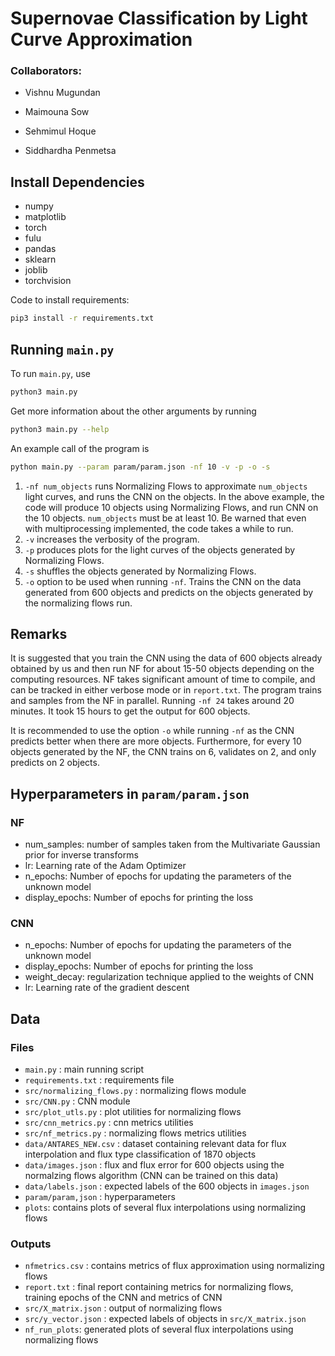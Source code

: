 # Supernovae Classification by Light Curve Approximation

### Collaborators:
- Vishnu Mugundan

- Maimouna Sow

- Sehmimul Hoque

- Siddhardha Penmetsa

## Install Dependencies

- numpy
- matplotlib
- torch
- fulu
- pandas
- sklearn
- joblib
- torchvision

Code to install requirements:
```sh
pip3 install -r requirements.txt
```

## Running `main.py`

To run `main.py`, use

```sh
python3 main.py
```

Get more information about the other arguments by running

```sh
python3 main.py --help
```

An example call of the program is

```sh
python main.py --param param/param.json -nf 10 -v -p -o -s
```

1. `-nf num_objects` runs Normalizing Flows to approximate `num_objects` light curves, and runs the CNN on the objects. In the above example, the code will produce 10 objects using Normalizing Flows, and run CNN on the 10 objects. `num_objects` must be at least 10. Be warned that even with multiprocessing implemented, the code takes a while to run.
2. `-v` increases the verbosity of the program.
3. `-p` produces plots for the light curves of the objects generated by Normalizing Flows.
4. `-s` shuffles the objects generated by Normalizing Flows.
5. `-o` option to be used when running `-nf`. Trains the CNN on the data generated from 600 objects and predicts on the objects generated by the normalizing flows run.

## Remarks

It is suggested that you train the CNN using the data of 600 objects already obtained by us and then run NF for about 15-50 objects depending on the computing resources. NF takes significant amount of time to compile, and can be tracked in either verbose mode or in `report.txt`. The program trains and samples from the NF in parallel. Running `-nf 24` takes around 20 minutes. It took 15 hours to get the output for 600 objects.

It is recommended to use the option `-o` while running `-nf` as the CNN predicts better when there are more objects. Furthermore, for every 10 objects generated by the NF, the CNN trains on 6, validates on 2, and only predicts on 2 objects.

## Hyperparameters in `param/param.json`

### NF
- num_samples: number of samples taken from the Multivariate Gaussian prior for inverse transforms
- lr: Learning rate of the Adam Optimizer
- n_epochs: Number of epochs for updating the parameters of the unknown model
- display_epochs: Number of epochs for printing the loss

### CNN
- n_epochs: Number of epochs for updating the parameters of the unknown model
- display_epochs: Number of epochs for printing the loss
- weight_decay: regularization technique applied to the weights of CNN
- lr: Learning rate of the gradient descent

## Data
### Files
- `main.py` : main running script
- `requirements.txt` : requirements file
- `src/normalizing_flows.py` : normalizing flows module
- `src/CNN.py` : CNN module
- `src/plot_utls.py` : plot utilities for normalizing flows
-  `src/cnn_metrics.py` : cnn metrics utilities
- `src/nf_metrics.py` : normalizing flows metrics utilities
- `data/ANTARES_NEW.csv` : dataset containing relevant data for flux interpolation and flux type classification of 1870 objects
- `data/images.json` : flux and flux error for 600 objects using the normalzing flows algorithm (CNN can be trained on this data)
- `data/labels.json` : expected labels of the 600 objects in `images.json`
- `param/param,json` : hyperparameters
- `plots`: contains plots of several flux interpolations using normalizing flows

### Outputs
- `nfmetrics.csv` : contains metrics of flux approximation using normalizing flows
- `report.txt` : final report containing metrics for normalizing flows, training epochs of the CNN and metrics of CNN
- `src/X_matrix.json` : output of normalizing flows
- `src/y_vector.json` : expected labels of objects in `src/X_matrix.json`
- `nf_run_plots`: generated plots of several flux interpolations using normalizing flows

